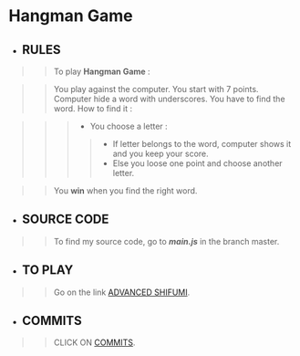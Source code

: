 # Hangman Game

- ## RULES

>> To play **Hangman Game** : 

>> You play against the computer.
>> You start with 7 points.
>> Computer hide a word with underscores.
>> You have to find the word.
>> How to find it :

>>> - You choose a letter :
>>>> - If letter belongs to the word, computer shows it and you keep your score.
>>>> - Else you loose one point and choose another letter.

>> You **win** when you find the right word.

- ## SOURCE CODE

>> To find my source code, go to ***main.js*** in the branch master.

- ## TO PLAY

>> Go on the link [ADVANCED SHIFUMI](https://royce76.github.io/pendu/).

- ## COMMITS

>> CLICK ON [COMMITS](https://github.com/royce76/pendu/commits/master).
